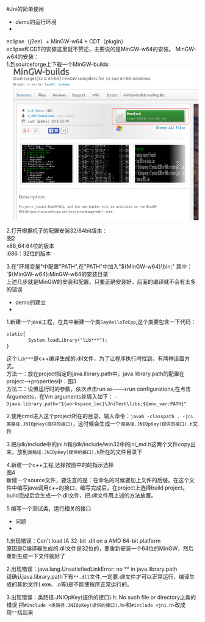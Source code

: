 #Jni的简单使用  
- demo的运行环境
- 
eclipse（j2ee）+ MinGW-w64 + CDT（plugin）  
eclipse和CDT的安装这里就不赘述，主要说的是MinGW-w64的安装。
MinGW-w64的安装：  
1.到sourceforge上下载一个MinGW-builds  
![](https://raw.githubusercontent.com/CryChan/JniDemo/master/pic/1.png)

2.打开根据机子的配置安装32/64bit版本：  
图2    
x86_64:64位的版本  
i686：32位的版本  

3.在"环境变量"中配置"PATH",在"PATH"中加入"${MinGW-w64}\bin;"  
其中：`${MinGW-w64}:MinGW-w64的安装目录`  
上述几步就是MinGW的安装和配置，只要正确安装好，后面的编译就不会有太多的错误

- demo的建立
- 
1.新建一个java工程，在其中新建一个类`SayHelloToCpp`,这个类要包含一下代码：
  
	static{  
	        System.loadLibrary("lib***");  
	}
这个`lib***`是c++编译生成的.dll文件，为了让程序执行时找到，有两种设置方式。  
方法一：放在project指定的java.library.path中，java.library.path的配置在project-->properties中：图3  
方法二：设置运行时的参数，依次点击run as--->run configurations,在点击Arguments，在Vm arguments处填入如下：
`-Djava.library.path="${workspace_loc}\JniTest\libs;${env_var:PATH}"`

2.使用cmd进入这个project所在的目录，输入命令：`javah -classpath . -jni 类路径.JNIOpKey(提供的接口)`，这时候会生成一个`类路径.JNIOpKey(提供的接口).h`文件

3.把/jdk/include中的jni.h和/jdk/include/win32中的jni_md.h这两个文件copy出来，放到`类路径.JNIOpKey(提供的接口).h`所在的文件目录下

4.新建一个c++工程,选择按图中的的指示选择  
图4   
新建一个source文件，要注意的是：在命名的时候要加上文件的后缀。在这个文件中编写java调用c++的接口，编写完成后，在project上选择build project。build完成后会生成一个.dll文件，把.dll文件用上述的方法放置。

5.编写一个测试类，运行相关的接口

- 问题
- 
1.出现错误：Can't load IA 32-bit .dll on a AMD 64-bit platform  
原因是C编译器生成的.dll文件是32位的，要重新安装一个64位的MinGW，然后重新生成一下文件就好了  

2.出现错误：java.lang.UnsatisfiedLinkError: no ** in java.library.path  
请确认java.library.path下有`**.dll`文件,一定要.dll文件才可以正常运行，编译生成的其他文件(.exe、.o等)是不能使程序正常运行的。
  
3.出现错误：类路径.JNIOpKey(提供的接口).h: No such file or directory之类的错误
把`#include <类路径.JNIOpKey(提供的接口).h>`和`#include <jni.h>`改成用`""`括起来

